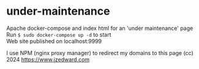 # under-maintenance
Apache docker-compose and index html for an 'under maintenance' page  
Run `$ sudo docker-compose up -d` to start  
Web site published on localhost:9999

I use NPM (nginx proxy manager) to redirect my domains to this page
(cc) 2024 https://www.jzedward.com
